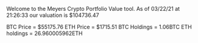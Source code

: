 Welcome to the Meyers Crypto Portfolio Value tool. 
As of 03/22/21 at 21:26:33 our valuation is $104736.47 

BTC Price = $55175.76
 ETH Price = $1715.51
BTC Holdings = 1.06BTC
 ETH holdings = 26.960005962ETH 

